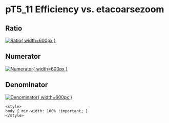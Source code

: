 # pT5_11 Efficiency vs. etacoarsezoom

## Ratio

[![Ratio](../mtv/var/pT5_11_eff_etacoarsezoom.png){ width=600px }](../mtv/var/pT5_11_eff_etacoarsezoom.pdf)

## Numerator

[![Numerator](../mtv/num/pT5_11_eff_etacoarsezoom_num.png){ width=600px }](../mtv/num/pT5_11_eff_etacoarsezoom_num.pdf)

## Denominator

[![Denominator](../mtv/den/pT5_11_eff_etacoarsezoom_den.png){ width=600px }](../mtv/den/pT5_11_eff_etacoarsezoom_den.pdf)


``` {=html}
<style>
body { min-width: 100% !important; }
</style>
```
